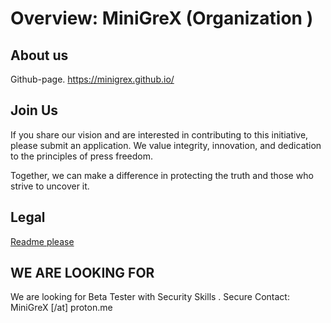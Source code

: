 # Overview: MiniGreX (Organization )

## About us
Github-page. https://minigrex.github.io/

## **Join Us**
If you share our vision and are interested in contributing to this initiative, please submit an application. We value integrity, innovation, and dedication to the principles of press freedom.

Together, we can make a difference in protecting the truth and those who strive to uncover it.

## Legal
[Readme please](LEGAL.md) 

## WE ARE LOOKING FOR
We are looking for Beta Tester with Security Skills . Secure Contact: MiniGreX [/at\] proton.me
